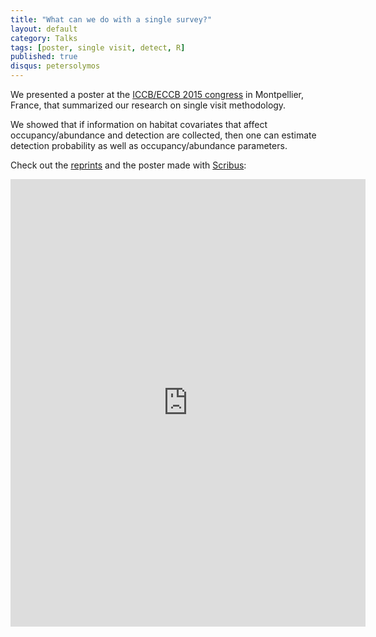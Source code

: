 ```yaml
---
title: "What can we do with a single survey?"
layout: default
category: Talks
tags: [poster, single visit, detect, R]
published: true
disqus: petersolymos
---
```


We presented a poster at the [ICCB/ECCB 2015 congress](http://http://www.iccb-eccb2015.org/) in Montpellier, France, that summarized our research on single visit methodology.

We showed that if information on habitat covariates that affect occupancy/abundance and detection are collected, then one can estimate detection probability as well as occupancy/abundance parameters.

Check out the
[reprints](https://dl.dropboxusercontent.com/u/18096698/iccb2015-solymos-poster-references.zip)
and the poster made with [Scribus](https://www.scribus.net/):

<iframe src="https://widgets.figshare.com/articles/1495329/embed?show_title=1" width="568" height="716" frameborder="0"></iframe>
